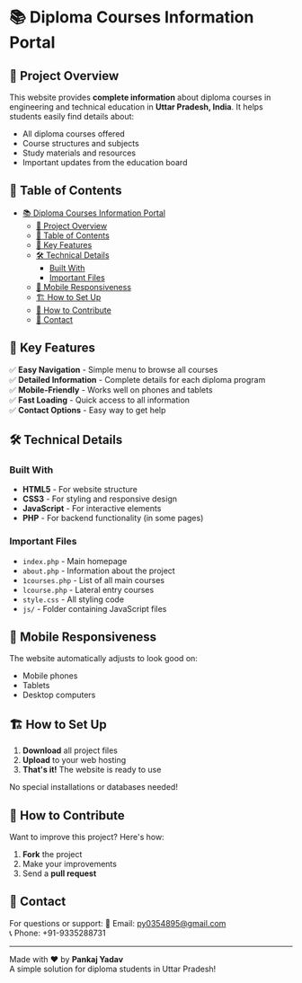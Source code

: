 # 📚 Diploma Courses Information Portal


## 🌟 Project Overview

This website provides **complete information** about diploma courses in engineering and technical education in **Uttar Pradesh, India**. It helps students easily find details about:

- All diploma courses offered
- Course structures and subjects
- Study materials and resources
- Important updates from the education board

## 📑 Table of Contents

- [📚 Diploma Courses Information Portal](#-diploma-courses-information-portal)
  - [🌟 Project Overview](#-project-overview)
  - [📑 Table of Contents](#-table-of-contents)
  - [🚀 Key Features](#-key-features)
  - [🛠️ Technical Details](#️-technical-details)
    - [Built With](#built-with)
    - [Important Files](#important-files)
  - [📱 Mobile Responsiveness](#-mobile-responsiveness)
  - [🏗️ How to Set Up](#️-how-to-set-up)
  - [🤝 How to Contribute](#-how-to-contribute)
  - [📧 Contact](#-contact)

## 🚀 Key Features

✅ **Easy Navigation** - Simple menu to browse all courses  
✅ **Detailed Information** - Complete details for each diploma program  
✅ **Mobile-Friendly** - Works well on phones and tablets  
✅ **Fast Loading** - Quick access to all information  
✅ **Contact Options** - Easy way to get help  

## 🛠️ Technical Details

### Built With
- **HTML5** - For website structure
- **CSS3** - For styling and responsive design
- **JavaScript** - For interactive elements
- **PHP** - For backend functionality (in some pages)

### Important Files
- `index.php` - Main homepage
- `about.php` - Information about the project
- `1courses.php` - List of all main courses
- `lcourse.php` - Lateral entry courses
- `style.css` - All styling code
- `js/` - Folder containing JavaScript files

## 📱 Mobile Responsiveness

The website automatically adjusts to look good on:
- Mobile phones
- Tablets
- Desktop computers

## 🏗️ How to Set Up

1. **Download** all project files
2. **Upload** to your web hosting
3. **That's it!** The website is ready to use

No special installations or databases needed!

## 🤝 How to Contribute

Want to improve this project? Here's how:

1. **Fork** the project
2. Make your improvements
3. Send a **pull request**

## 📧 Contact

For questions or support:
📧 Email: [py0354895@gmail.com](mailto:py0354895@gmail.com)  
📞 Phone: +91-9335288731  

---

Made with ❤️ by **Pankaj Yadav**  
A simple solution for diploma students in Uttar Pradesh!